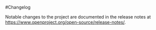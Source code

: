 #Changelog

Notable changes to the project are documented in the release notes at https://www.openproject.org/open-source/release-notes/.
